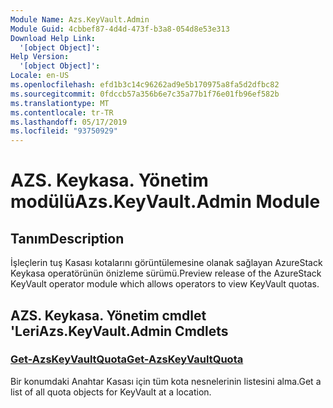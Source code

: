 ```yaml
---
Module Name: Azs.KeyVault.Admin
Module Guid: 4cbbef87-4d4d-473f-b3a8-054d8e53e313
Download Help Link:
  '[object Object]': 
Help Version:
  '[object Object]': 
Locale: en-US
ms.openlocfilehash: efd1b3c14c96262ad9e5b170975a8fa5d2dfbc82
ms.sourcegitcommit: 0fdccb57a356b6e7c35a77b1f76e01fb96ef582b
ms.translationtype: MT
ms.contentlocale: tr-TR
ms.lasthandoff: 05/17/2019
ms.locfileid: "93750929"
---
```

# <span data-ttu-id="a6f2b-101">AZS. Keykasa. Yönetim modülü</span><span class="sxs-lookup"><span data-stu-id="a6f2b-101">Azs.KeyVault.Admin Module</span></span>
## <span data-ttu-id="a6f2b-102">Tanım</span><span class="sxs-lookup"><span data-stu-id="a6f2b-102">Description</span></span>
<span data-ttu-id="a6f2b-103">İşleçlerin tuş Kasası kotalarını görüntülemesine olanak sağlayan AzureStack Keykasa operatörünün önizleme sürümü.</span><span class="sxs-lookup"><span data-stu-id="a6f2b-103">Preview release of the AzureStack KeyVault operator module which allows operators to view KeyVault quotas.</span></span>

## <span data-ttu-id="a6f2b-104">AZS. Keykasa. Yönetim cmdlet 'Leri</span><span class="sxs-lookup"><span data-stu-id="a6f2b-104">Azs.KeyVault.Admin Cmdlets</span></span>
### [<span data-ttu-id="a6f2b-105">Get-AzsKeyVaultQuota</span><span class="sxs-lookup"><span data-stu-id="a6f2b-105">Get-AzsKeyVaultQuota</span></span>](Get-AzsKeyVaultQuota.md)
<span data-ttu-id="a6f2b-106">Bir konumdaki Anahtar Kasası için tüm kota nesnelerinin listesini alma.</span><span class="sxs-lookup"><span data-stu-id="a6f2b-106">Get a list of all quota objects for KeyVault at a location.</span></span>

